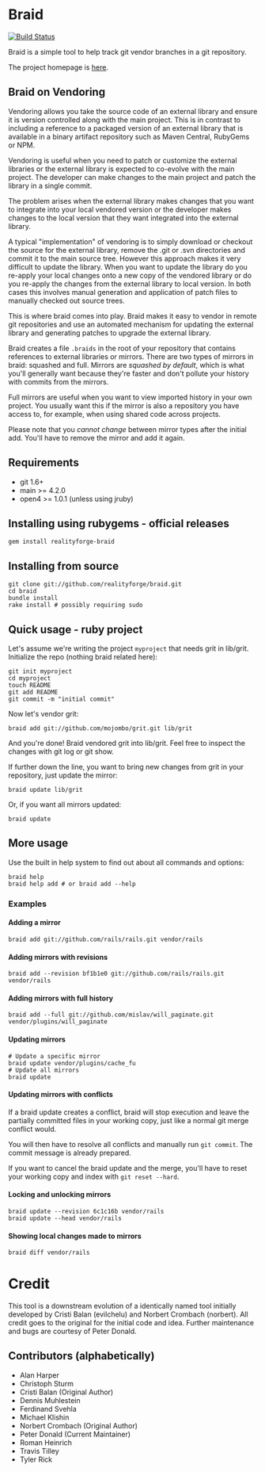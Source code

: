 # Braid

[![Build Status](https://secure.travis-ci.org/realityforge/braid.png?branch=master)](http://travis-ci.org/realityforge/braid)

Braid is a simple tool to help track git vendor branches in a git repository.

The project homepage is [here](http://realityforge.github.io/braid).

## Braid on Vendoring

Vendoring allows you take the source code of an external library and ensure it is version
controlled along with the main project. This is in contrast to including a reference to a
packaged version of an external library that is available in a binary artifact repository
such as Maven Central, RubyGems or NPM.

Vendoring is useful when you need to patch or customize the external libraries or the
external library is expected to co-evolve with the main project. The developer can make
changes to the main project and patch the library in a single commit.

The problem arises when the external library makes changes that you want to integrate into
your local vendored version or the developer makes changes to the local version that they
want integrated into the external library.

A typical "implementation" of vendoring is to simply download or checkout the source for the
external library, remove the .git or .svn directories and commit it to the main source tree.
However this approach makes it very difficult to update the library. When you want to update
the library do you re-apply your local changes onto a new copy of the vendored library or do
you re-apply the changes from the external library to local version. In both cases this
involves manual generation and application of patch files to manually checked out source trees.

This is where braid comes into play. Braid makes it easy to vendor in remote git repositories
and use an automated mechanism for updating the external library and generating patches to upgrade
the external library.

Braid creates a file `.braids` in the root of your repository that contains references to
external libraries or mirrors. There are two types of mirrors in braid: squashed and full.
Mirrors are *squashed by default*, which is what you'll generally want because they're faster
and don't pollute your history with commits from the mirrors.

Full mirrors are useful when you want to view imported history in your own project. You usually
want this if the mirror is also a repository you have access to, for example, when using shared
code across projects.

Please note that you *cannot change* between mirror types after the initial add. You'll have to
remove the mirror and add it again.

## Requirements

 * git 1.6+
 * main >= 4.2.0
 * open4 >= 1.0.1 (unless using jruby)

## Installing using rubygems - official releases

    gem install realityforge-braid

## Installing from source

    git clone git://github.com/realityforge/braid.git
    cd braid
    bundle install
    rake install # possibly requiring sudo

## Quick usage - ruby project

Let's assume we're writing the project `myproject` that needs grit in lib/grit. Initialize the repo (nothing braid related here):

    git init myproject
    cd myproject
    touch README
    git add README
    git commit -m "initial commit"

Now let's vendor grit:

    braid add git://github.com/mojombo/grit.git lib/grit

And you're done! Braid vendored grit into lib/grit. Feel free to inspect the changes with git log or git show.

If further down the line, you want to bring new changes from grit in your repository, just update the mirror:

    braid update lib/grit

Or, if you want all mirrors updated:

    braid update

## More usage

Use the built in help system to find out about all commands and options:

    braid help
    braid help add # or braid add --help

### Examples

#### Adding a mirror

    braid add git://github.com/rails/rails.git vendor/rails

#### Adding mirrors with revisions

    braid add --revision bf1b1e0 git://github.com/rails/rails.git vendor/rails

#### Adding mirrors with full history

    braid add --full git://github.com/mislav/will_paginate.git vendor/plugins/will_paginate

#### Updating mirrors

    # Update a specific mirror
    braid update vendor/plugins/cache_fu
    # Update all mirrors
    braid update

#### Updating mirrors with conflicts

If a braid update creates a conflict, braid will stop execution and leave the partially committed
files in your working copy, just like a normal git merge conflict would.

You will then have to resolve all conflicts and manually run `git commit`. The commit message is
already prepared.

If you want to cancel the braid update and the merge, you'll have to reset your working copy and
index with `git reset --hard`.

#### Locking and unlocking mirrors

    braid update --revision 6c1c16b vendor/rails
    braid update --head vendor/rails

#### Showing local changes made to mirrors

    braid diff vendor/rails

# Credit

This tool is a downstream evolution of a identically named tool initially developed by Cristi Balan (evilchelu)
and Norbert Crombach (norbert). All credit goes to the original for the initial code and idea. Further maintenance
and bugs are courtesy of Peter Donald.

## Contributors (alphabetically)

* Alan Harper
* Christoph Sturm
* Cristi Balan (Original Author)
* Dennis Muhlestein
* Ferdinand Svehla
* Michael Klishin
* Norbert Crombach (Original Author)
* Peter Donald (Current Maintainer)
* Roman Heinrich
* Travis Tilley
* Tyler Rick
